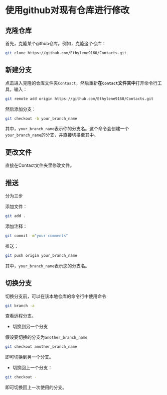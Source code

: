 # 使用github对现有仓库进行修改

## 克隆仓库

首先，克隆某个github仓库。例如，克隆这个仓库：

```bash
git clone https://github.com/Ethylene9160/Contacts.git
```

## 新建分支

点击进入克隆的仓库文件夹`Contaact`，然后重新**在`Contact`文件夹中**打开命令行工具，输入：

```bash
git remote add origin https://github.com/Ethylene9160/Contacts.git
```

然后添加分支：

```bash
git checkout -b your_branch_name
```

其中，`your_branch_name`表示你的分支名。这个命令会创建一个`your_branch_name`的分支，并直接切换至其中。

## 更改文件

直接在Contact文件夹里修改文件。

## 推送

分为三步

添加文件：

```bash
git add .
```

添加注释：

```bash
git commit -m"your comments"
```

推送：

```bash
git push origin your_branch_name
```

其中，`your_branch_name`表示您的分支名。

## 切换分支

切换分支前，可以在该本地仓库的命令行中使用命令

```bash
git branch -a
```

查看远程分支。

* 切换到另一个分支

假设要切换的分支为`another_branch_name`

```bash
git checkout another_branch_name
```

即可切换到另一个分支。

* 切换回上一个分支：

```bash
git checkout -
```

即可切换回上一次使用的分支。

